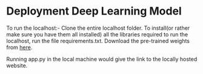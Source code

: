 # Deployment Deep Learning Model

To run the localhost:-
Clone the entire localhost folder. To install(or rather make sure you have them all installed) all the libraries required to run the localhost, run the file requirements.txt. Download the pre-trained weights from [here](https://drive.google.com/file/d/1-CkZVLj7Dutf4CVGFcQt-nV-4P9e62Bl/view?usp=sharing).

Running app.py in the local machine would give the link to the locally hosted website.
